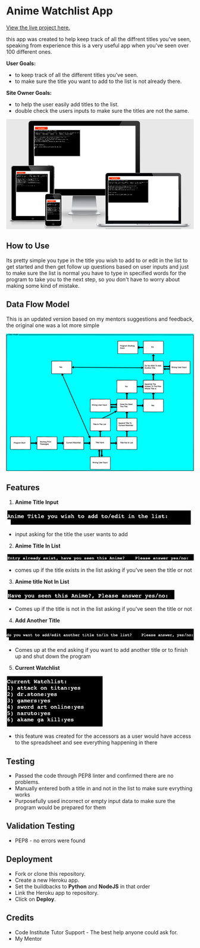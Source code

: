 # Anime Watchlist App

[View the live project here.](https://anime1watchlist.herokuapp.com/)

this app was created to help keep track of all the diffrent titles you've seen,
speaking from experience this is a very useful app when you've seen over 100 different ones.

**User Goals:**

- to keep track of all the different titles you've seen.
- to make sure the title you want to add to the list is not already there.

**Site Owner Goals:**

- to help the user easily add titles to the list.
- double check the users inputs to make sure the titles are not the same.

![how the website looks on diffrent devices](/images/am-i-responsive.png)

## How to Use

Its pretty simple you type in the title you wish to add to or edit in the list to get started
and then get follow up questions based on user inputs and just to make sure the list is normal 
you have to type in specified words for the program to take you to the next step, so you don't have to
worry about making some kind of mistake.

## Data Flow Model

This is an updated version based on my mentors suggestions and feedback, the original one
was a lot more simple

![Data Flow Model](/images/data_flow_model.png)

## Features

1. **Anime Title Input**

![Anime Title Input](/images/anime-title.png)

- input asking for the title the user wants to add

2. **Anime Title In List**

![Anime Title In List](/images/title-exist.png)

- comes up if the title exists in the list asking if you've seen the title or not

3. **Anime title Not In List**

![Anime Title Not In List](/images/title-not-in-list.png)

- Comes up if the title is not in the list asking if you've seen the title or not

4. **Add Another Title**

![Add Another Title](/images/add-another-title.png)

- Comes up at the end asking if you want to add another title or to finish up and shut down the program

5. **Current Watchlist**

![Current Watchlist](/images/current_watchlist.png)

- this feature was created for the accessors as a user would have access to the spreadsheet and see everything happening in there

## Testing

- Passed the code through PEP8 linter and confirmed there are no problems.
- Manually entered both a title in and not in the list to make sure evrything works
- Purposefully used incorrect or empty input data to make sure the program would be prepared for them

## Validation Testing

- PEP8 - no errors were found

## Deployment

- Fork or clone this repository.
- Create a new Heroku app.
- Set the buildbacks to **Python** and **NodeJS** in that order
- Link the Heroku app to repository.
- Click on **Deploy**.

## Credits
- Code Institute Tutor Support - The best help anyone could ask for.
- My Mentor